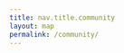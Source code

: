 ```yaml
---
title: nav.title.community
layout: map
permalink: /community/
---
```

<style>
    .marker-pin {
      width: 40px;
      height: 40px;
      border-radius: 50% 50% 50% 0;
      position: absolute;
      transform: rotate(-45deg);
      left: 50%;
      top: 50%;
      margin: -20px 0 0 -28px;
    }

    .marker-pin::after {
        content: '';
        width: 34px;
        height: 34px;
        margin: 3px 0 0 3px;
        background: #fff;
        position: absolute;
        border-radius: 50%;
     }

    .marker-pin-icon {
       position: absolute;
       width: 28px;
       margin: 20px 0 0 0px;
    }
</style>

<div id="communitymap" style="width: 100%; height: 90vh;"></div>

<script>

    var communitymap = L.map('communitymap').setView([52.82291,  6.46217], 5);

    var Stamen_TonerLite = L.tileLayer('https://stamen-tiles-{s}.a.ssl.fastly.net/toner-lite/{z}/{x}/{y}{r}.{ext}', {
        attribution: 'Map tiles by <a href="http://stamen.com">Stamen Design</a>, <a href="http://creativecommons.org/licenses/by/3.0">CC BY 3.0</a> &mdash; Map data &copy; <a href="https://www.openstreetmap.org/copyright">OpenStreetMap</a> contributors',
        subdomains: 'abcd',
        minZoom: 0,
        maxZoom: 20,
        ext: 'png'
    });

    Stamen_TonerLite.addTo(communitymap);

    {%- for supporter in site.data.supporter -%}
        {% if supporter.location.latitude and supporter.location.longitude %}
            icon = L.divIcon({
                className: 'custom-div-icon',
                html: "<div style='background-color:#50c3a5;' class='marker-pin'></div><img class='marker-pin-icon' src='{{ supporter.image | prepend: '/assets/images/' | prepend: site.baseurl_root }}' alt='{{ supporter.name }}'>",
                iconSize: [40, 56],
                iconAnchor: [20, 56]
            });
            var marker = L.marker([{{supporter.location.latitude}}, {{supporter.location.longitude}}], { icon: icon }).addTo(communitymap);
        {% endif %}
    {% endfor %}

</script>
